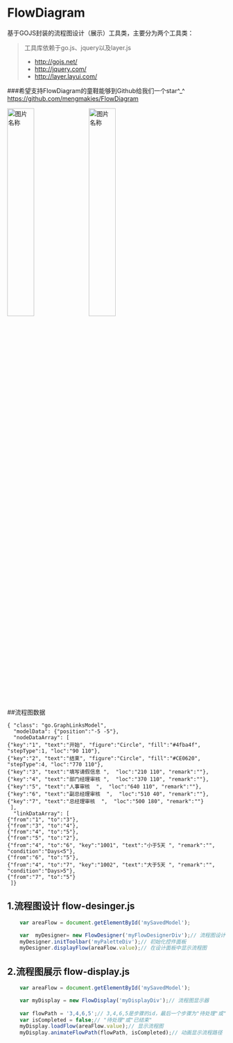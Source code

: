 # FlowDiagram
基于GOJS封装的流程图设计（展示）工具类，主要分为两个工具类：
>工具库依赖于go.js、jquery以及layer.js
>- http://gojs.net/
>- http://jquery.com/
>- http://layer.layui.com/

###希望支持FlowDiagram的童鞋能够到Github给我们一个star^_^
https://github.com/mengmakies/FlowDiagram

<img src="http://avatar.csdn.net/A/2/1/1_mengmakies.jpg" width = "35%" height = "auto" alt="图片名称" align=center />  &nbsp;
<img src="http://avatar.csdn.net/A/2/1/1_mengmakies.jpg" width = "35%" height = "auto" alt="图片名称" align=center />

##流程图数据
```
{ "class": "go.GraphLinksModel",
  "modelData": {"position":"-5 -5"},
  "nodeDataArray": [
{"key":"1", "text":"开始", "figure":"Circle", "fill":"#4fba4f", "stepType":1, "loc":"90 110"},
{"key":"2", "text":"结束", "figure":"Circle", "fill":"#CE0620", "stepType":4, "loc":"770 110"},
{"key":"3", "text":"填写请假信息 ",  "loc":"210 110", "remark":""},
{"key":"4", "text":"部门经理审核 ",  "loc":"370 110", "remark":""},
{"key":"5", "text":"人事审核  ",  "loc":"640 110", "remark":""},
{"key":"6", "text":"副总经理审核  ",  "loc":"510 40", "remark":""},
{"key":"7", "text":"总经理审核  ",  "loc":"500 180", "remark":""}
 ],
  "linkDataArray": [
{"from":"1", "to":"3"},
{"from":"3", "to":"4"},
{"from":"4", "to":"5"},
{"from":"5", "to":"2"},
{"from":"4", "to":"6", "key":"1001", "text":"小于5天 ", "remark":"", "condition":"Days<5"},
{"from":"6", "to":"5"},
{"from":"4", "to":"7", "key":"1002", "text":"大于5天 ", "remark":"", "condition":"Days>5"},
{"from":"7", "to":"5"}
 ]}
```

## 1.流程图设计  flow-desinger.js
```javascript
    var areaFlow = document.getElementById('mySavedModel');

    var  myDesigner= new FlowDesigner('myFlowDesignerDiv');// 流程图设计器
    myDesigner.initToolbar('myPaletteDiv');// 初始化控件面板
    myDesigner.displayFlow(areaFlow.value);// 在设计面板中显示流程图
```

## 2.流程图展示 flow-display.js
```javascript
    var areaFlow = document.getElementById('mySavedModel');

    var myDisplay = new FlowDisplay('myDisplayDiv');// 流程图显示器
    
    var flowPath = '3,4,6,5';// 3,4,6,5是步骤的id，最后一个步骤为"待处理"或"已完成"的步骤
    var isCompleted = false;// "待处理"或"已结束"
    myDisplay.loadFlow(areaFlow.value);// 显示流程图
    myDisplay.animateFlowPath(flowPath, isCompleted);// 动画显示流程路径
```
